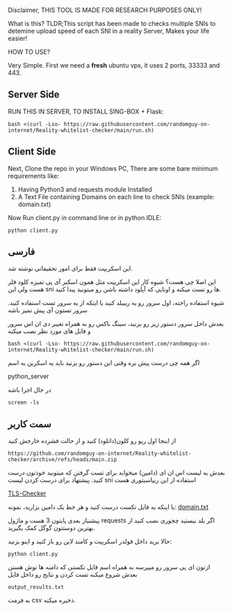 Disclaimer, THIS TOOL IS MADE FOR RESEARCH PURPOSES ONLY!

What is this?
TLDR;This script has been made to checks multiple SNIs to detemine upload speed of each SNI in a reality Server, Makes your life easier!


HOW TO USE?

Very Simple.
First we need a **fresh** ubuntu vps, it uses 2 ports, 33333 and 443.

## Server Side

RUN THIS IN SERVER, TO INSTALL SING-BOX + Flask:

```
bash <(curl -Lso- https://raw.githubusercontent.com/randomguy-on-internet/Reality-whitelist-checker/main/run.sh)
```

## Client Side
Next, Clone the repo in your Windows PC, There are some bare minimum requirements like:
1. Having Python3 and requests module Installed
2. A Text File containing Domains on each line to check SNIs (example: domain.txt)


Now Run client.py in command line or in python IDLE:

```
python client.py
```

## فارسی
این اسکریپت فقط برای امور تحقیفاتی نوشته شد.

این اصلا چی هست؟
شیوه کار این اسکریپت مثل همون اسکنر آی پی تمیزه  کلود فلر هست ولی این sni ها رو تست میکنه و اونایی که آپلود داشته باشن رو میتونید پیدا کنید.

شیوه استفاده راحته، اول سرور رو یه ریبیلد کنید یا اینکه از یه سرور تست استفاده کنید.
سرور تستون آی پیش تمیز باشه

بعدش داخل سرور دستور زیر رو بزنید، سینگ باکس رو به همراه تغییر دی ان اس سرور و  فایل های مورد نظر نصب میکنه
```
bash <(curl -Lso- https://raw.githubusercontent.com/randomguy-on-internet/Reality-whitelist-checker/main/run.sh)
```
اگر همه چی درست پیش بره وقتی این دستور رو یزنید باید یه اسکرین یه اسم
 
 python_server 
 
 در حال اجرا باشه

```
screen -ls
```

## سمت کاربر

از اینجا اول رپو رو کلون(دانلود) کنید و از حالت فشرده خارجش کنید

```
https://github.com/randomguy-on-internet/Reality-whitelist-checker/archive/refs/heads/main.zip
```
بعدش یه لیست اس ان ای (دامین) میخواید برای تست گرفتن که میتونید خودتون درست کنید.
پیشنهاد برای درست کردن لیست sni استفاده از این ریپاسیتوری هست

[TLS-Checker](https://github.com/ImanMontajabi/TLS-Checker)

یا اینکه یه فایل تکست درست کنید و هر خط یک دامین بزارید، نمونه:
[domain.txt](https://github.com/randomguy-on-internet/Reality-whitelist-checker/blob/main/domain.txt)

پیشنیاز بعدی پایتون 3 هست و ماژول requests اگر بلد نیستید چجوری نصب کنید از بهترین دوستتون گوگل کمک بگیرید.

حالا برید داخل فولدر اسکریپت و کامند لاین رو باز کنید و اینو بزنید:

```
python client.py
```
ازتون ای پی سرور رو میپرسه به همراه اسم فایل تکستی که دامنه ها توش هستن
بعدش شروع میکنه تست کردن و نتایج رو داخل فایل
```
output_results.txt
```
به فرمت csv ذخیره میکنه.
